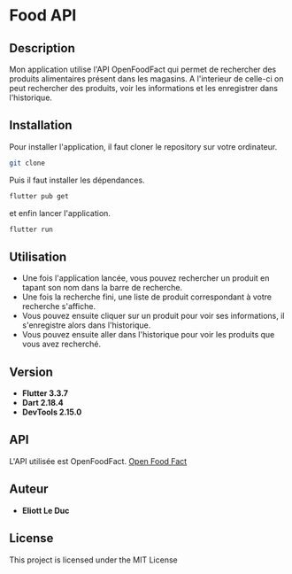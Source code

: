 # Food API

## Description

Mon application utilise l'API OpenFoodFact qui permet de rechercher des produits alimentaires présent dans les magasins.
A l'interieur de celle-ci on peut rechercher des produits, voir les informations et les enregistrer dans l'historique.

## Installation

Pour installer l'application, il faut cloner le repository sur votre ordinateur.

```bash
git clone
```

Puis il faut installer les dépendances.

```bash
flutter pub get
```

et enfin lancer l'application.

```bash
flutter run
```

## Utilisation

- Une fois l'application lancée, vous pouvez rechercher un produit en tapant son nom dans la barre de recherche.
- Une fois la recherche fini, une liste de produit correspondant à votre recherche s'affiche.
- Vous pouvez ensuite cliquer sur un produit pour voir ses informations, il s'enregistre alors dans l'historique.
- Vous pouvez ensuite aller dans l'historique pour voir les produits que vous avez recherché.

## Version

* **Flutter 3.3.7**
* **Dart 2.18.4**
* **DevTools 2.15.0**

## API

L'API utilisée est OpenFoodFact.
[Open Food Fact](https://fr.openfoodfacts.org/)

## Auteur

* **Eliott Le Duc**

## License

This project is licensed under the MIT License